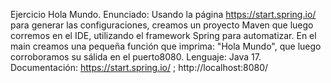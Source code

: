 Ejercicio Hola Mundo.
Enunciado: Usando la página https://start.spring.io/ para generar las configuraciones, creamos un proyecto Maven que luego corremos en el IDE, utilizando el framework Spring para automatizar. En el main creamos una pequeña función que imprima: "Hola Mundo", que luego corroboramos su sálida en el puerto8080.
Lenguaje: Java 17. 
Documentación: https://start.spring.io/ ; http://localhost:8080/
